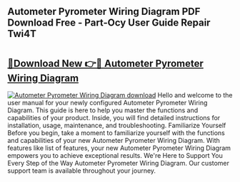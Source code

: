 ## Autometer Pyrometer Wiring Diagram PDF Download Free - Part-Ocy User Guide Repair Twi4T

# <h2><a href="http://dfrl6v.blite.top/?on=Autometer+Pyrometer+Wiring+Diagram">🔗Download New 👉🔴 Autometer Pyrometer Wiring Diagram</a></h2>

[![Autometer Pyrometer Wiring Diagram download](https://i.imgur.com/lujVjoI.png)](http://dfrl6v.blite.top/?on=Autometer+Pyrometer+Wiring+Diagram)
Hello and welcome to the user manual for your newly configured Autometer Pyrometer Wiring Diagram. This guide is here to help you master the functions and capabilities of your product. Inside, you will find detailed instructions for installation, usage, maintenance, and troubleshooting. Familiarize Yourself Before you begin, take a moment to familiarize yourself with the functions and capabilities of your new Autometer Pyrometer Wiring Diagram. With features like list of features, your new Autometer Pyrometer Wiring Diagram empowers you to achieve exceptional results. We're Here to Support You Every Step of the Way Autometer Pyrometer Wiring Diagram. Our customer support team is available throughout your journey.
